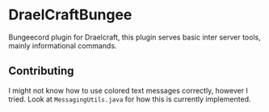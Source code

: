 # DraelCraftBungee

Bungeecord plugin for Draelcraft, this plugin serves basic inter server tools, mainly informational commands.

## Contributing
I might not know how to use colored text messages correctly, however I tried.
Look at `MessagingUtils.java` for how this is currently implemented.
